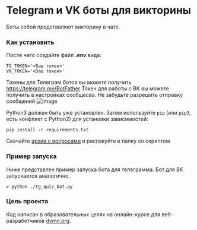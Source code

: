 # Telegram и VK боты для викторины
Боты собой представляют викторину в чате.
### Как установить

После чего создайте файл **.env** вида:
```
TG_TOKEN='<Ваш токен>'
VK_TOKEN='<Ваш токен>'
```
Токены для Телеграм ботов вы можете получить https://telegram.me/BotFather
Токен для работы с ВК вы можете получить в настройках сообщесва. Не забудьте разрешить отправку сообщений
![image](https://github.com/AntonGorynya/quiz_bot/assets/15812508/1f225635-3c4e-42cb-afb3-969cdbb8a828)


Python3 должен быть уже установлен. 
Затем используйте `pip` (или `pip3`, есть конфликт с Python2) для установки зависимостей:
```
pip install -r requirements.txt
```
Скачайте [архив с вопросами](https://dvmn.org/media/modules_dist/quiz-questions.zip) и распакуйте в папку со скриптом

### Пример запуска

Ниже представлен пример запуска бота для телеграмма. Бот для ВК запускается аналогично.
```
> python ./tg_quiz_bot.py 

```

### Цель проекта

Код написан в образовательных целях на онлайн-курсе для веб-разработчиков [dvmn.org](https://dvmn.org/).
